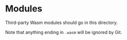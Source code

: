 # Modules

Third-party Wasm modules should go in this directory.

Note that anything ending in `.wasm` will be ignored by Git.